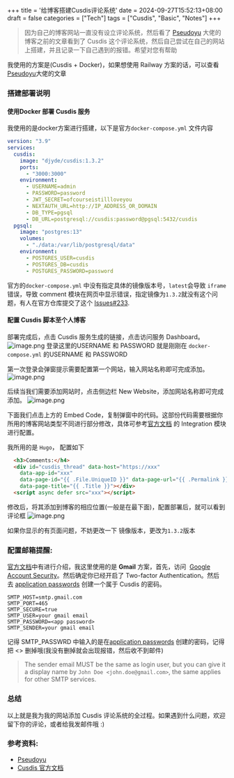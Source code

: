 +++
title = '给博客搭建Cusdis评论系统'
date = 2024-09-27T15:52:13+08:00
draft = false
categories = ["Tech"]
tags = ["Cusdis", "Basic", "Notes"]
+++



> 因为自己的博客网站一直没有设立评论系统，然后看了 [Pseudoyu](https://www.pseudoyu.com/zh/2022/05/24/free_and_lightweight_blog_comment_system_using_cusdis_and_railway/) 大佬的博客之前的文章看到了 Cusdis 这个评论系统，然后自己尝试在自己的网站上搭建，并且记录一下自己遇到的报错。希望对您有帮助

我使用的方案是(Cusdis + Docker)，如果想使用 Railway 方案的话，可以查看  [Pseudoyu](https://www.pseudoyu.com/zh/2022/05/24/free_and_lightweight_blog_comment_system_using_cusdis_and_railway/)大佬的文章

### 搭建部署说明
#### 使用Docker 部署 Cusdis 服务
我使用的是docker方案进行搭建，以下是官方`docker-compose.yml` 文件内容
```yaml
version: "3.9"
services:
  cusdis:
    image: "djyde/cusdis:1.3.2"
    ports:
      - "3000:3000"
    environment:
      - USERNAME=admin
      - PASSWORD=password
      - JWT_SECRET=ofcourseistillloveyou
      - NEXTAUTH_URL=http://IP_ADDRESS_OR_DOMAIN
      - DB_TYPE=pgsql
      - DB_URL=postgresql://cusdis:password@pgsql:5432/cusdis
  pgsql:
    image: "postgres:13"
    volumes:
      - "./data:/var/lib/postgresql/data"
    environment:
      - POSTGRES_USER=cusdis
      - POSTGRES_DB=cusdis
      - POSTGRES_PASSWORD=password
```

官方的`docker-compose.yml` 中没有指定具体的镜像版本号，`latest`会导致 `iframe` 错误，导致 comment 模块在网页中显示错误，指定镜像为`1.3.2`就没有这个问题，有人在官方仓库提交了这个 [Issues#233](https://github.com/djyde/cusdis/issues/233#issuecomment-1877440099).

#### 配置 Cusdis 脚本至个人博客
部署完成后，点击 Cusdis 服务生成的链接，点击访问服务 Dashboard。
![image.png](https://wangzhrbuckets.s3.bitiful.net/picture/2024/10/ab8294f0b337960a303e3ac14e9fa425.png)
登录这里的USERNAME 和 PASSWORD 就是刚刚在 `docker-compose.yml` 的USERNAME 和 PASSWORD

第一次登录会弹窗提示需要配置第一个网站，输入网站名称即可完成添加。
![image.png](https://wangzhrbuckets.s3.bitiful.net/picture/2024/10/57d7c258a38bb4f86277b95e7672864b.png)

后续当我们需要添加网站时，点击侧边栏 New Website，添加网站名称即可完成添加。
![image.png](https://wangzhrbuckets.s3.bitiful.net/picture/2024/10/00f7cb6b182b75213bdfec036f0e4808.png)

下面我们点击上方的 Embed Code，复制弹窗中的代码。这部份代码需要根据你所用的博客网站类型不同进行部分修改，具体可参考[官方文档](https://cusdis.com/doc#/) 的 Integration 模块进行配置。

我所用的是 `Hugo`， 配置如下
```html
  <h3>Comments:</h4>
  <div id="cusdis_thread" data-host="https://xxx"
    data-app-id="xxx"
    data-page-id="{{ .File.UniqueID }}" data-page-url="{{ .Permalink }}"
    data-page-title="{{ .Title }}"></div>
  <script async defer src="xxx"></script>
```

修改后，将其添加到博客的相应位置(一般是在最下面)，配置部署后，就可以看到评论框
![image.png](https://wangzhrbuckets.s3.bitiful.net/picture/2024/10/940c6bda84011ee1547d0b17fe014b96.png)

如果你显示的有页面问题，不妨更改一下 镜像版本，更改为`1.3.2`版本

### 配置邮箱提醒:

[官方文档](https://cusdis.com/doc#/features/notification)中有进行介绍，我这里使用的是 **Gmail** 方案，首先，访问  [Google Account Security](https://myaccount.google.com/security)。然后确定你已经开启了 Two-factor Authentication。然后去 [application passwords](https://myaccount.google.com/apppasswords) 创建一个属于 Cusdis 的密码。

```shell
SMTP_HOST=smtp.gmail.com 
SMTP_PORT=465 
SMTP_SECURE=true 
SMTP_USER=your gmail email 
SMTP_PASSWORD=<app password> 
SMTP_SENDER=your gmail email
```
记得 SMTP_PASSWRD 中输入的是在[application passwords](https://myaccount.google.com/apppasswords) 创建的密码，记得把 <> 删掉哦(我没有删掉就会出现报错，然后收不到邮件)

> The sender email MUST be the same as login user, but you can give it a display name by `John Doe <john.doe@gmail.com>`, the same applies for other SMTP services.

### 总结
以上就是我为我的网站添加 Cusdis 评论系统的全过程。如果遇到什么问题，欢迎留下你的评论，或者给我发邮件哦 :)

### 参考资料:

- [Pseudoyu](https://www.pseudoyu.com/zh/2022/05/24/free_and_lightweight_blog_comment_system_using_cusdis_and_railway/)
- [Cusdis 官方文档](https://cusdis.com/doc#/)
